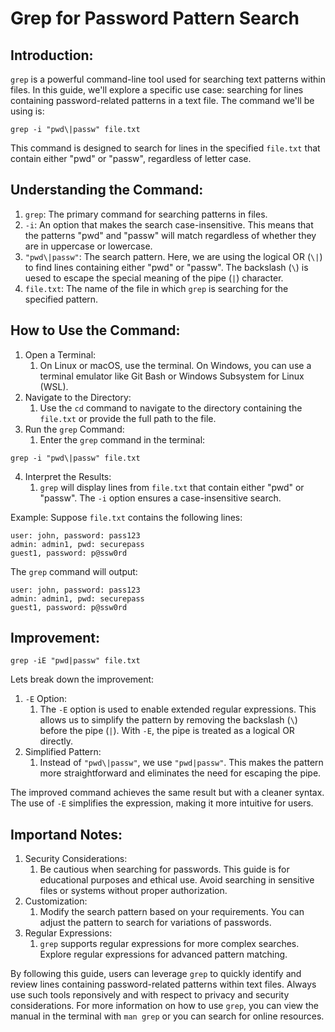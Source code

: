# Grep for Password Pattern Search

## Introduction:
`grep` is a powerful command-line tool used for searching text patterns within files. In this guide, we'll explore a specific use case: searching for lines containing password-related patterns in a text file. The command we'll be using is:
```shell
grep -i "pwd\|passw" file.txt
```
This command is designed to search for lines in the specified `file.txt` that contain either "pwd" or "passw", regardless of letter case.

## Understanding the Command:

1. `grep`: The primary command for searching patterns in files.
2. `-i`: An option that makes the search case-insensitive. This means that the patterns "pwd" and "passw" will match regardless of whether they are in uppercase or lowercase.
3. `"pwd\|passw"`: The search pattern. Here, we are using the logical OR (`\|`) to find lines containing either "pwd" or "passw". The backslash (`\`) is uesed to escape the special meaning of the pipe (`|`) character.
4. `file.txt`: The name of the file in which `grep` is searching for the specified pattern.

## How to Use the Command:

1. Open a Terminal:
   1. On Linux or macOS, use the terminal. On Windows, you can use a terminal emulator like Git Bash or Windows Subsystem for Linux (WSL).
2. Navigate to the Directory:
   1. Use the `cd` command to navigate to the directory containing the `file.txt` or provide the full path to the file.
3. Run the `grep` Command:
   1. Enter the `grep` command in the terminal:
```shell
grep -i "pwd\|passw" file.txt
```
4. Interpret the Results:
   1. `grep` will display lines from `file.txt` that contain either "pwd" or "passw". The `-i` option ensures a case-insensitive search.

Example:
Suppose `file.txt` contains the following lines:
```shell
user: john, password: pass123
admin: admin1, pwd: securepass
guest1, password: p@ssw0rd
```
The `grep` command will output:
```shell
user: john, password: pass123
admin: admin1, pwd: securepass
guest1, password: p@ssw0rd
```

## Improvement:

```shell
grep -iE "pwd|passw" file.txt
```

Lets break down the improvement:
1. `-E` Option:
   1. The `-E` option is used to enable extended regular expressions. This allows us to simplify the pattern by removing the backslash (`\`) before the pipe (`|`). With `-E`, the pipe is treated as a logical OR directly.
2. Simplified Pattern:
   1. Instead of `"pwd\|passw"`, we use `"pwd|passw"`. This makes the pattern more straightforward and eliminates the need for escaping the pipe.

The improved command achieves the same result but with a cleaner syntax. The use of `-E` simplifies the expression, making it more intuitive for users.

## Importand Notes:

1. Security Considerations:
   1. Be cautious when searching for passwords. This guide is for educational purposes and ethical use. Avoid searching in sensitive files or systems without proper authorization.
2. Customization:
   1. Modify the search pattern based on your requirements. You can adjust the pattern to search for variations of passwords.
3. Regular Expressions:
   1. `grep` supports regular expressions for more complex searches. Explore regular expressions for advanced pattern matching.

By following this guide, users can leverage `grep` to quickly identify and review lines containing password-related patterns within text files. Always use such tools reponsively and with respect to privacy and security considerations. For more information on how to use `grep`, you can view the manual in the terminal with `man grep` or you can search for online resources.
